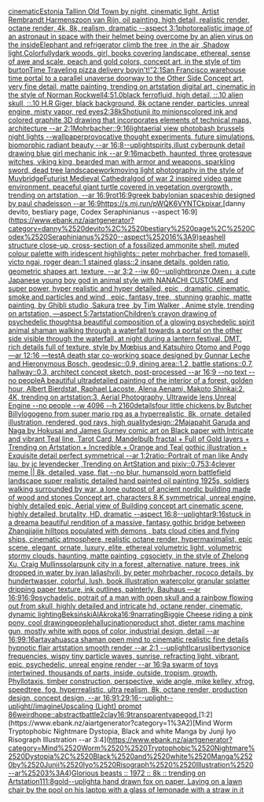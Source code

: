 [cinematic](https://www.ebank.nz/aiartgenerator?category=cinematic)[Estonia Tallinn Old Town by night, cinematic light, Artist Rembrandt Harmenszoon van Rijn, oil painting, high detail, realistic render, octane render, 4k, 8k, realism, dramatic --aspect 3:1](https://www.ebank.nz/aiartgenerator?category=Estonia%2520Tallinn%2520Old%2520Town%2520by%2520night%2C%2520cinematic%2520light%2C%2520Artist%2520Rembrandt%2520Harmenszoon%2520van%2520Rijn%2C%2520oil%2520painting%2C%2520high%2520detail%2C%2520realistic%2520render%2C%2520octane%2520render%2C%25204k%2C%25208k%2C%2520realism%2C%2520dramatic%2520--aspect%25203%3A1)[photorealistic image of an astronaut in space with their helmet being overcome by an alien virus on the inside](https://www.ebank.nz/aiartgenerator?category=photorealistic%2520image%2520of%2520an%2520astronaut%2520in%2520space%2520with%2520their%2520helmet%2520being%2520overcome%2520by%2520an%2520alien%2520virus%2520on%2520the%2520inside)[Elephant and refrigerator climb the tree ,in the air ,Shadow light,Colorfully](https://www.ebank.nz/aiartgenerator?category=Elephant%2520and%2520refrigerator%2520climb%2520the%2520tree%2520%2Cin%2520the%2520air%2520%2CShadow%2520light%2CColorfully)[dark woods, girl, books covering landscape, ethereal, sense of awe and scale, peach and gold colors, concept art, in the style of tim burton](https://www.ebank.nz/aiartgenerator?category=dark%2520woods%2C%2520girl%2C%2520books%2520covering%2520landscape%2C%2520ethereal%2C%2520sense%2520of%2520awe%2520and%2520scale%2C%2520peach%2520and%2520gold%2520colors%2C%2520concept%2520art%2C%2520in%2520the%2520style%2520of%2520tim%2520burton)[Time Traveling pizza delivery boy](https://www.ebank.nz/aiartgenerator?category=Time%2520Traveling%2520pizza%2520delivery%2520boy)[in't!”](https://www.ebank.nz/aiartgenerator?category=in%27t%21%E2%80%9D)[2:1](https://www.ebank.nz/aiartgenerator?category=2%3A1)[San Francisco warehouse time portal to a parallel unaverse doorway to the Other Side Concept art, very fine detail, matte painting, trending on artstation digital art, cinematic in the style of Norman Rockwell](https://www.ebank.nz/aiartgenerator?category=San%2520Francisco%2520warehouse%2520time%2520portal%2520to%2520a%2520parallel%2520unaverse%2520doorway%2520to%2520the%2520Other%2520Side%2520Concept%2520art%2C%2520very%2520fine%2520detail%2C%2520matte%2520painting%2C%2520trending%2520on%2520artstation%2520digital%2520art%2C%2520cinematic%2520in%2520the%2520style%2520of%2520Norman%2520Rockwell)[4:5](https://www.ebank.nz/aiartgenerator?category=4%3A5)[1.0](https://www.ebank.nz/aiartgenerator?category=1.0)[black ferrofluid, high detail, ::.10 alien skull, ::.10 H.R Giger, black background, 8k octane render, particles, unreal engine, misty vapor, red eyes](https://www.ebank.nz/aiartgenerator?category=black%2520ferrofluid%2C%2520high%2520detail%2C%2520%3A%3A.10%2520alien%2520skull%2C%2520%3A%3A.10%2520H.R%2520Giger%2C%2520black%2520background%2C%25208k%2520octane%2520render%2C%2520particles%2C%2520unreal%2520engine%2C%2520misty%2520vapor%2C%2520red%2520eyes)[2:3](https://www.ebank.nz/aiartgenerator?category=2%3A3)[8k](https://www.ebank.nz/aiartgenerator?category=8k)[Shot](https://www.ebank.nz/aiartgenerator?category=Shot)[junji ito minions](https://www.ebank.nz/aiartgenerator?category=junji%2520ito%2520minions)[colored ink and colored graphite 3D drawing that incorporates elements of technical maps, architecture --ar 2:1](https://www.ebank.nz/aiartgenerator?category=colored%2520ink%2520and%2520colored%2520graphite%25203D%2520drawing%2520that%2520incorporates%2520elements%2520of%2520technical%2520maps%2C%2520architecture%2520--ar%25202%3A1)[Mohrbacher::](https://www.ebank.nz/aiartgenerator?category=Mohrbacher%3A%3A)[9:16](https://www.ebank.nz/aiartgenerator?category=9%3A16)[light](https://www.ebank.nz/aiartgenerator?category=light)[aerial view photobash brussels night lights --wallpaper](https://www.ebank.nz/aiartgenerator?category=aerial%2520view%2520photobash%2520brussels%2520night%2520lights%2520--wallpaper)[provocative thought experiments, future simulations, biomorphic radiant beauty --ar 16:8](https://www.ebank.nz/aiartgenerator?category=provocative%2520thought%2520experiments%2C%2520future%2520simulations%2C%2520biomorphic%2520radiant%2520beauty%2520--ar%252016%3A8)[--uplight](https://www.ebank.nz/aiartgenerator?category=--uplight)[spirits,](https://www.ebank.nz/aiartgenerator?category=spirits%2C)[illust cyberpunk detail drawing blue girl mechanic ink --ar 9:16](https://www.ebank.nz/aiartgenerator?category=illust%2520cyberpunk%2520detail%2520drawing%2520blue%2520girl%2520mechanic%2520ink%2520--ar%25209%3A16)[macbeth, haunted, three grotesque witches, viking king, bearded man with armor and weapons, sparkling sword, dead tree landscape](https://www.ebank.nz/aiartgenerator?category=macbeth%2C%2520haunted%2C%2520three%2520grotesque%2520witches%2C%2520viking%2520king%2C%2520bearded%2520man%2520with%2520armor%2520and%2520weapons%2C%2520sparkling%2520sword%2C%2520dead%2520tree%2520landscape)[work](https://www.ebank.nz/aiartgenerator?category=work)[moving light photography in the style of Muybridge](https://www.ebank.nz/aiartgenerator?category=moving%2520light%2520photography%2520in%2520the%2520style%2520of%2520Muybridge)[Futurist Medieval Cathedral](https://www.ebank.nz/aiartgenerator?category=Futurist%2520Medieval%2520Cathedral)[god of war 2 inspired video game environment, peaceful giant turtle covered in vegetation overgrowth , trending on artstation, --ar 16:9](https://www.ebank.nz/aiartgenerator?category=god%2520of%2520war%25202%2520inspired%2520video%2520game%2520environment%2C%2520peaceful%2520giant%2520turtle%2520covered%2520in%2520vegetation%2520overgrowth%2520%2C%2520trending%2520on%2520artstation%2C%2520--ar%252016%3A9)[rot](https://www.ebank.nz/aiartgenerator?category=rot)[16:9](https://www.ebank.nz/aiartgenerator?category=16%3A9)[greek babylonian spaceship designed by paul chadeisson --ar 16:9](https://www.ebank.nz/aiartgenerator?category=greek%2520babylonian%2520spaceship%2520designed%2520by%2520paul%2520chadeisson%2520--ar%252016%3A9)[<https://s.mj.run/pWQK6VYNTCk>](https://www.ebank.nz/aiartgenerator?category=%3Chttps%3A//s.mj.run/pWQK6VYNTCk%3E)[pixar.](https://www.ebank.nz/aiartgenerator?category=pixar.)[danny devito, bestiary page, Codex Seraphinianus --aspect 16:9](https://www.ebank.nz/aiartgenerator?category=danny%2520devito%2C%2520bestiary%2520page%2C%2520Codex%2520Seraphinianus%2520--aspect%252016%3A9)[seashell structure close-up, cross-section of a fossilized ammonite shell, muted colour palette with iridescent highlights:: peter mohrbacher, fred tomaselli, victo ngai, roger dean::1 stained glass::2 insane details, golden ratio, geometric shapes art, texture, --ar 3:2 --iw 60](https://www.ebank.nz/aiartgenerator?category=seashell%2520structure%2520close-up%2C%2520cross-section%2520of%2520a%2520fossilized%2520ammonite%2520shell%2C%2520muted%2520colour%2520palette%2520with%2520iridescent%2520highlights%3A%3A%2520peter%2520mohrbacher%2C%2520fred%2520tomaselli%2C%2520victo%2520ngai%2C%2520roger%2520dean%3A%3A1%2520stained%2520glass%3A%3A2%2520insane%2520details%2C%2520golden%2520ratio%2C%2520geometric%2520shapes%2520art%2C%2520texture%2C%2520--ar%25203%3A2%2520--iw%252060)[--uplight](https://www.ebank.nz/aiartgenerator?category=--uplight)[bronze,Oxen」](https://www.ebank.nz/aiartgenerator?category=bronze%2COxen%E3%80%8D)[a cute Japanese young boy god in animal style with NANACHI CUSTOME and super power, hyper realistic and hyper detailed, epic , dramatic, cinematic, smoke and particles and wind , epic, fantasy, tree, ,stunning graphic, matte painting, by Ghibli studio ,Sakura tree ,by Tim Walker , Anime style, trending on artstation, —aspect 5:7](https://www.ebank.nz/aiartgenerator?category=a%2520cute%2520Japanese%2520young%2520boy%2520god%2520in%2520animal%2520style%2520with%2520NANACHI%2520CUSTOME%2520and%2520super%2520power%2C%2520hyper%2520realistic%2520and%2520hyper%2520detailed%2C%2520epic%2520%2C%2520dramatic%2C%2520cinematic%2C%2520smoke%2520and%2520particles%2520and%2520wind%2520%2C%2520epic%2C%2520fantasy%2C%2520tree%2C%2520%2Cstunning%2520graphic%2C%2520matte%2520painting%2C%2520by%2520Ghibli%2520studio%2520%2CSakura%2520tree%2520%2Cby%2520Tim%2520Walker%2520%2C%2520Anime%2520style%2C%2520trending%2520on%2520artstation%2C%2520%E2%80%94aspect%25205%3A7)[artstation](https://www.ebank.nz/aiartgenerator?category=artstation)[Children’s crayon drawing of psychedelic thoughts](https://www.ebank.nz/aiartgenerator?category=Children%E2%80%99s%2520crayon%2520drawing%2520of%2520psychedelic%2520thoughts)[a beautiful composition of a glowing psychedelic spirit animal shaman walking through a waterfall towards a portal on the other side visible through the waterfall, at night during a lantern festival, DMT,  rich details full of texture, style by Mœbius and Katsuhiro Otomo and Pogo —ar 12:16 —test](https://www.ebank.nz/aiartgenerator?category=a%2520beautiful%2520composition%2520of%2520a%2520glowing%2520psychedelic%2520spirit%2520animal%2520shaman%2520walking%2520through%2520a%2520waterfall%2520towards%2520a%2520portal%2520on%2520the%2520other%2520side%2520visible%2520through%2520the%2520waterfall%2C%2520at%2520night%2520during%2520a%2520lantern%2520festival%2C%2520DMT%2C%2520%2520rich%2520details%2520full%2520of%2520texture%2C%2520style%2520by%2520M%C5%93bius%2520and%2520Katsuhiro%2520Otomo%2520and%2520Pogo%2520%E2%80%94ar%252012%3A16%2520%E2%80%94test)[A death star co-working space designed by Gunnar Leche and Hieronymous Bosch, geodesic::0.9, dining area::1.2, battle stations::0.7,  hallway::0.3, architect concept sketch, post-processed --ar 16:9 --no text --no people](https://www.ebank.nz/aiartgenerator?category=A%2520death%2520star%2520co-working%2520space%2520designed%2520by%2520Gunnar%2520Leche%2520and%2520Hieronymous%2520Bosch%2C%2520geodesic%3A%3A0.9%2C%2520dining%2520area%3A%3A1.2%2C%2520battle%2520stations%3A%3A0.7%2C%2520%2520hallway%3A%3A0.3%2C%2520architect%2520concept%2520sketch%2C%2520post-processed%2520--ar%252016%3A9%2520--no%2520text%2520--no%2520people)[A beautiful ultradetailed painting of the interior of a forest, golden hour, Albert Bierdstat, Raphael Lacoste, Alena Aenami, Makoto Shinkai:2, 4K, trending on artstation:3, Aerial Photography, Ultrawide lens,Unreal Engine --no people --w 4096 --h 2160](https://www.ebank.nz/aiartgenerator?category=A%2520beautiful%2520ultradetailed%2520painting%2520of%2520the%2520interior%2520of%2520a%2520forest%2C%2520golden%2520hour%2C%2520Albert%2520Bierdstat%2C%2520Raphael%2520Lacoste%2C%2520Alena%2520Aenami%2C%2520Makoto%2520Shinkai%3A2%2C%25204K%2C%2520trending%2520on%2520artstation%3A3%2C%2520Aerial%2520Photography%2C%2520Ultrawide%2520lens%2CUnreal%2520Engine%2520--no%2520people%2520--w%25204096%2520--h%25202160)[details](https://www.ebank.nz/aiartgenerator?category=details)[four little chickens,by Butcher Billy](https://www.ebank.nz/aiartgenerator?category=four%2520little%2520chickens%2Cby%2520Butcher%2520Billy)[logo](https://www.ebank.nz/aiartgenerator?category=logo)[geno from super mario rpg as a hyperrealistic, 8k, ornate, detailed illustration, rendered, god rays, high quality](https://www.ebank.nz/aiartgenerator?category=geno%2520from%2520super%2520mario%2520rpg%2520as%2520a%2520hyperrealistic%2C%25208k%2C%2520ornate%2C%2520detailed%2520illustration%2C%2520rendered%2C%2520god%2520rays%2C%2520high%2520quality)[design::2](https://www.ebank.nz/aiartgenerator?category=design%3A%3A2)[Majapahit Garuda and Naga by Hokusai and James Gurney comic art on Black paper with Intricate and vibrant Teal line, Tarot Card, Mandelbulb fractal + Full of Gold layers + Trending on Artstation + Incredible + Orange and Teal gothic illustration + Exquisite detail perfect symmetrical --ar 1:2](https://www.ebank.nz/aiartgenerator?category=Majapahit%2520Garuda%2520and%2520Naga%2520by%2520Hokusai%2520and%2520James%2520Gurney%2520comic%2520art%2520on%2520Black%2520paper%2520with%2520Intricate%2520and%2520vibrant%2520Teal%2520line%2C%2520Tarot%2520Card%2C%2520Mandelbulb%2520fractal%2520%2B%2520Full%2520of%2520Gold%2520layers%2520%2B%2520Trending%2520on%2520Artstation%2520%2B%2520Incredible%2520%2B%2520Orange%2520and%2520Teal%2520gothic%2520illustration%2520%2B%2520Exquisite%2520detail%2520perfect%2520symmetrical%2520--ar%25201%3A2)[ratio::](https://www.ebank.nz/aiartgenerator?category=ratio%3A%3A)[Portrait of man like Andy lau, by jc leyendecker ,Trending on ArtStation and pixiv](https://www.ebank.nz/aiartgenerator?category=Portrait%2520of%2520man%2520like%2520Andy%2520lau%2C%2520by%2520jc%2520leyendecker%2520%2CTrending%2520on%2520ArtStation%2520and%2520pixiv)[::0.75](https://www.ebank.nz/aiartgenerator?category=%3A%3A0.75)[3:4](https://www.ebank.nz/aiartgenerator?category=3%3A4)[clever meme || 8k, detailed, vase, flat --no blur, humans](https://www.ebank.nz/aiartgenerator?category=clever%2520meme%2520%7C%7C%25208k%2C%2520detailed%2C%2520vase%2C%2520flat%2520--no%2520blur%2C%2520humans)[old worn battlefield landscape super realistic detailed hand painted oil painting 1925s, soldiers walking surrounded by war, a lone outpost of ancient nordic building made of wood and stones Concept art, characters 8 K symmetrical, unreal engine, highly detailed  epic, Aerial view of Building concept art cinematic scene, highly detailed,  brutality, HD, dramatic --aspect 16:8](https://www.ebank.nz/aiartgenerator?category=old%2520worn%2520battlefield%2520landscape%2520super%2520realistic%2520detailed%2520hand%2520painted%2520oil%2520painting%25201925s%2C%2520soldiers%2520walking%2520surrounded%2520by%2520war%2C%2520a%2520lone%2520outpost%2520of%2520ancient%2520nordic%2520building%2520made%2520of%2520wood%2520and%2520stones%2520Concept%2520art%2C%2520characters%25208%2520K%2520symmetrical%2C%2520unreal%2520engine%2C%2520highly%2520detailed%2520%2520epic%2C%2520Aerial%2520view%2520of%2520Building%2520concept%2520art%2520cinematic%2520scene%2C%2520highly%2520detailed%2C%2520%2520brutality%2C%2520HD%2C%2520dramatic%2520--aspect%252016%3A8)[--uplight](https://www.ebank.nz/aiartgenerator?category=--uplight)[ar9:16](https://www.ebank.nz/aiartgenerator?category=ar9%3A16)[stuck in a dream](https://www.ebank.nz/aiartgenerator?category=stuck%2520in%2520a%2520dream)[a beautiful rendition of a massive, fantasy gothic bridge between Zhangjiajie hilltops populated with demons , bats cloud cities and flying ships, cinematic atmosphere, realistic octane render, hypermaximalist, epic scene, elegant, ornate, luxury, elite, ethereal volumetric light, volumetric stormy clouds, haunting, matte painting, cgsociety, in the style of Zhelong Xu, Craig Mullins](https://www.ebank.nz/aiartgenerator?category=a%2520beautiful%2520rendition%2520of%2520a%2520massive%2C%2520fantasy%2520gothic%2520bridge%2520between%2520Zhangjiajie%2520hilltops%2520populated%2520with%2520demons%2520%2C%2520bats%2520cloud%2520cities%2520and%2520flying%2520ships%2C%2520cinematic%2520atmosphere%2C%2520realistic%2520octane%2520render%2C%2520hypermaximalist%2C%2520epic%2520scene%2C%2520elegant%2C%2520ornate%2C%2520luxury%2C%2520elite%2C%2520ethereal%2520volumetric%2520light%2C%2520volumetric%2520stormy%2520clouds%2C%2520haunting%2C%2520matte%2520painting%2C%2520cgsociety%2C%2520in%2520the%2520style%2520of%2520Zhelong%2520Xu%2C%2520Craig%2520Mullins)[solarpunk city in a forest, alternative, nature, trees, ink dropped in water by ivan laliashvili, by peter mohrbacher, rococo details, by hundertwasser, colorful, lush, book illustration watercolor granular splatter dripping paper texture, ink outlines, painterly, Bauhaus —ar 16:9](https://www.ebank.nz/aiartgenerator?category=solarpunk%2520city%2520in%2520a%2520forest%2C%2520alternative%2C%2520nature%2C%2520trees%2C%2520ink%2520dropped%2520in%2520water%2520by%2520ivan%2520laliashvili%2C%2520by%2520peter%2520mohrbacher%2C%2520rococo%2520details%2C%2520by%2520hundertwasser%2C%2520colorful%2C%2520lush%2C%2520book%2520illustration%2520watercolor%2520granular%2520splatter%2520dripping%2520paper%2520texture%2C%2520ink%2520outlines%2C%2520painterly%2C%2520Bauhaus%2520%E2%80%94ar%252016%3A9)[16:9](https://www.ebank.nz/aiartgenerator?category=16%3A9)[psychadelic, potrait of a man with open skull and a rainbow flowing out from skull, highly detailed and intricate hd, octane render, cinematic, dynamic lighting](https://www.ebank.nz/aiartgenerator?category=psychadelic%2C%2520potrait%2520of%2520a%2520man%2520with%2520open%2520skull%2520and%2520a%2520rainbow%2520flowing%2520out%2520from%2520skull%2C%2520highly%2520detailed%2520and%2520intricate%2520hd%2C%2520octane%2520render%2C%2520cinematic%2C%2520dynamic%2520lighting)[Beksiński](https://www.ebank.nz/aiartgenerator?category=Beksi%C5%84ski)[AlAkroka](https://www.ebank.nz/aiartgenerator?category=AlAkroka)[16:9](https://www.ebank.nz/aiartgenerator?category=16%3A9)[narrating](https://www.ebank.nz/aiartgenerator?category=narrating)[Biggie Cheese riding a pink pony, cool drawing](https://www.ebank.nz/aiartgenerator?category=Biggie%2520Cheese%2520riding%2520a%2520pink%2520pony%2C%2520cool%2520drawing)[people](https://www.ebank.nz/aiartgenerator?category=people)[hallucination](https://www.ebank.nz/aiartgenerator?category=hallucination)[product shot, dieter rams machine gun, mostly white with pops of color, industrial design, detail --ar 16:9](https://www.ebank.nz/aiartgenerator?category=product%2520shot%2C%2520dieter%2520rams%2520machine%2520gun%2C%2520mostly%2520white%2520with%2520pops%2520of%2520color%2C%2520industrial%2520design%2C%2520detail%2520--ar%252016%3A9)[9:16](https://www.ebank.nz/aiartgenerator?category=9%3A16)[art](https://www.ebank.nz/aiartgenerator?category=art)[ayahuasca shaman open mind to cinematic realistic fine details hypnotic flair artstation smooth render --ar 2:1 --uplight](https://www.ebank.nz/aiartgenerator?category=ayahuasca%2520shaman%2520open%2520mind%2520to%2520cinematic%2520realistic%2520fine%2520details%2520hypnotic%2520flair%2520artstation%2520smooth%2520render%2520--ar%25202%3A1%2520--uplight)[Icarus](https://www.ebank.nz/aiartgenerator?category=Icarus)[liberty](https://www.ebank.nz/aiartgenerator?category=liberty)[sonice frequencies, wispy tiny particle waves, sunrise, refracting light, vibrant, epic, psychedelic, unreal engine render --ar 16:9](https://www.ebank.nz/aiartgenerator?category=sonice%2520frequencies%2C%2520wispy%2520tiny%2520particle%2520waves%2C%2520sunrise%2C%2520refracting%2520light%2C%2520vibrant%2C%2520epic%2C%2520psychedelic%2C%2520unreal%2520engine%2520render%2520--ar%252016%3A9)[a swarm of toys intertwined, thousands of parts, inside, outside, tropism, growth, Phyllotaxis, timber construction, perspective, wide angle, mike kelley, xfrog, speedtree, fog, hyperrealistic, ultra realism, 8k, octane render, production design, concept design, --ar 16:9](https://www.ebank.nz/aiartgenerator?category=a%2520swarm%2520of%2520toys%2520intertwined%2C%2520thousands%2520of%2520parts%2C%2520inside%2C%2520outside%2C%2520tropism%2C%2520growth%2C%2520Phyllotaxis%2C%2520timber%2520construction%2C%2520perspective%2C%2520wide%2520angle%2C%2520mike%2520kelley%2C%2520xfrog%2C%2520speedtree%2C%2520fog%2C%2520hyperrealistic%2C%2520ultra%2520realism%2C%25208k%2C%2520octane%2520render%2C%2520production%2520design%2C%2520concept%2520design%2C%2520--ar%252016%3A9)[1:2](https://www.ebank.nz/aiartgenerator?category=1%3A2)[9:16](https://www.ebank.nz/aiartgenerator?category=9%3A16)[--uplight](https://www.ebank.nz/aiartgenerator?category=--uplight)[--uplight](https://www.ebank.nz/aiartgenerator?category=--uplight)[//imagineUpscaling (Light) prompt 86](https://www.ebank.nz/aiartgenerator?category=//imagineUpscaling%2520%28Light%29%2520prompt%252086)[weird](https://www.ebank.nz/aiartgenerator?category=weird)[hope::abstract](https://www.ebank.nz/aiartgenerator?category=hope%3A%3Aabstract)[battle](https://www.ebank.nz/aiartgenerator?category=battle)[2](https://www.ebank.nz/aiartgenerator?category=2)[clay](https://www.ebank.nz/aiartgenerator?category=clay)[16:9](https://www.ebank.nz/aiartgenerator?category=16%3A9)[transparent](https://www.ebank.nz/aiartgenerator?category=transparent)[vapegod.](https://www.ebank.nz/aiartgenerator?category=vapegod.)[1:2](https://www.ebank.nz/aiartgenerator?category=1%3A2)[Mind Worm  Tryptophobic Nightmare Dystopia, Black and white Manga by Junji Iyo Risograph  Illustration --ar 3:4](https://www.ebank.nz/aiartgenerator?category=Mind%2520Worm%2520%2520Tryptophobic%2520Nightmare%2520Dystopia%2C%2520Black%2520and%2520white%2520Manga%2520by%2520Junji%2520Iyo%2520Risograph%2520%2520Illustration%2520--ar%25203%3A4)[Glorious beasts :: 1972 :: 8k :: trending on Artstation](https://www.ebank.nz/aiartgenerator?category=Glorious%2520beasts%2520%3A%3A%25201972%2520%3A%3A%25208k%2520%3A%3A%2520trending%2520on%2520Artstation)[1](https://www.ebank.nz/aiartgenerator?category=1)[11:8](https://www.ebank.nz/aiartgenerator?category=11%3A8)[gold](https://www.ebank.nz/aiartgenerator?category=gold)[--uplight](https://www.ebank.nz/aiartgenerator?category=--uplight)[a hand drawn fox on paper, Laying on a lawn chair by the pool on his laptop with a glass of lemonade with a straw in it](https://www.ebank.nz/aiartgenerator?category=a%2520hand%2520drawn%2520fox%2520on%2520paper%2C%2520Laying%2520on%2520a%2520lawn%2520chair%2520by%2520the%2520pool%2520on%2520his%2520laptop%2520with%2520a%2520glass%2520of%2520lemonade%2520with%2520a%2520straw%2520in%2520it)